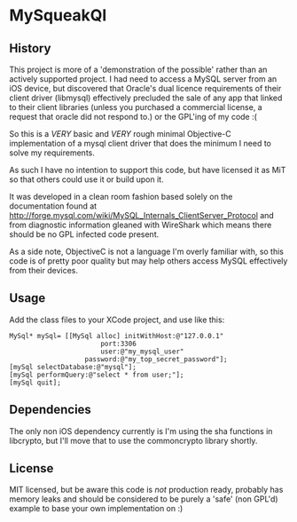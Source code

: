 MySqueakQl
=============

History
-------
This project is more of a 'demonstration of the possible' rather than an actively supported project.  I had need to access a MySQL server from an iOS device, but discovered that Oracle's dual licence requirements of their client driver (libmysql) effectively precluded the sale of any app that linked to their client libraries (unless you purchased a commercial license, a request that oracle did not respond to.) or the GPL'ing of my code :(

So this is a *VERY* basic and *VERY* rough minimal Objective-C implementation of a mysql client driver that does the minimum I need to solve my requirements.

As such I have no intention to support this code, but have licensed it as MiT so that others could use it or build upon it.  

It was developed in a clean room fashion based solely on the documentation found at http://forge.mysql.com/wiki/MySQL_Internals_ClientServer_Protocol and from diagnostic information gleaned with WireShark which means there should be no GPL infected code present.

As a side note, ObjectiveC is not a language I'm overly familiar with, so this code is of pretty poor quality but may help others access MySQL effectively from their devices.

Usage
-----
Add the class files to your XCode project, and use like this: 

    MySql* mySql= [[MySql alloc] initWithHost:@"127.0.0.1" 
                           port:3306 
                           user:@"my_mysql_user" 
                       password:@"my_top_secret_password"];
    [mySql selectDatabase:@"mysql"];
    [mySql performQuery:@"select * from user;"];
    [mySql quit];

Dependencies
------------
The only non iOS dependency currently is I'm using the sha functions in libcrypto, but I'll move that to use the commoncrypto library shortly.

License
-------
MIT licensed, but be aware this code is *not* production ready, probably has memory leaks and should be considered to be purely a 'safe' (non GPL'd) example to base your own implementation on :)